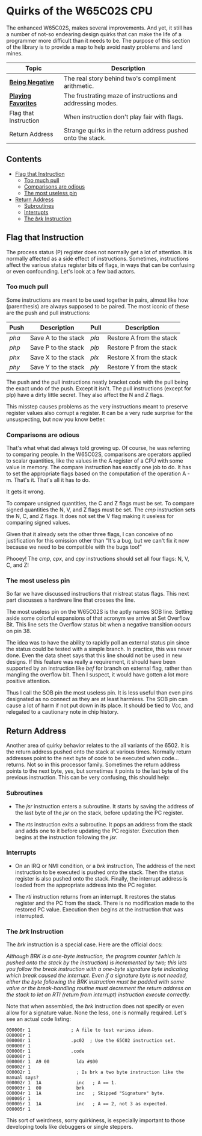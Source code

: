 # Quirks of the W65C02S CPU

The enhanced W65C02S, makes several improvements. And yet, it still has a
number of not-so endearing design quirks that can make the life of a
programmer more difficult than it needs to be. The purpose of this section of
the library is to provide a map to help avoid nasty problems and land mines.

Topic                 | Description
----------------------|-------------------
[**Being Negative**](./negative.md) | The real story behind two's compliment arithmetic.
[**Playing Favorites**](./favorites.md) | The frustrating maze of instructions and addressing modes.
Flag that Instruction | When instruction don't play fair with flags.
Return Address        | Strange quirks in the return address pushed onto the stack.

## Contents

* [Flag that Instruction](#flag-that-instruction)
   * [Too much pull](#too-much-pull)
   * [Comparisons are odious](#comparisons-are-odious)
   * [The most useless pin](#the-most-useless-pin)
* [Return Address](#return-address)
   * [Subroutines](#subroutines)
   * [Interrupts](#interrupts)
   * [The _brk_ Instruction](#the-brk-instruction)

## Flag that Instruction

The process status (P) register does not normally get a lot of attention. It
is normally affected as a side effect of instructions. Sometimes, instructions
affect the various status register bits of flags, in ways that can be
confusing or even confounding. Let's look at a few bad actors.

### Too much pull

Some instructions are meant to be used together in pairs, almost like how
(parenthesis) are always supposed to be paired. The most iconic of these
are the push and pull instructions:

 Push | Description         | Pull  | Description
------|---------------------|-------|---------------------------
_pha_ | Save A to the stack | _pla_ | Restore A from the stack
_php_ | Save P to the stack | _plp_ | Restore P from the stack
_phx_ | Save X to the stack | _plx_ | Restore X from the stack
_phy_ | Save Y to the stack | _ply_ | Restore Y from the stack

The push and the pull instructions neatly bracket code with the pull being
the exact undo of the push. Except it isn't. The pull instructions (except for
plp) have a dirty little secret. They also affect the N and Z flags.

This misstep causes problems as the very instructions meant to preserve
register values also corrupt a register. It can be a very rude surprise for
the unsuspecting, but now you know better.

### Comparisons are odious

That's what what dad always told growing up. Of course, he was referring to
comparing people. In the W65C02S, comparisons are operators applied to scalar
quantities, like the values in the
A register of a CPU with some value in memory. The compare instruction has
exactly one job to do. It has to set the appropriate flags based on the
computation of the operation A - m. That's it. That's all it has to do.

It gets it wrong.

To compare unsigned quantities, the C and Z flags must be set. To compare
signed quantities the N, V, and Z flags must be set. The _cmp_ instruction
sets the N, C, and Z flags. It does not set the V flag making it useless
for comparing signed values.

Given that it already sets the other three flags, I can conceive of no
justification for this omission other than "It's a bug, but we can't fix it
now because we need to be compatible with the bugs too!"

Phooey! The _cmp_, _cpx_, and _cpy_ instructions should set all four flags:
N, V, C, and Z!

### The most useless pin

So far we have discussed instructions that mistreat status flags. This next
part discusses a hardware line that crosses the line.

The most useless pin on the W65C02S is the aptly names SOB line. Setting aside
some colorful expansions of that acronym we arrive at Set Overflow Bit. This
line sets the Overflow status bit when a negative transition occurs on pin 38.

The idea was to have the ability to rapidly poll an external status pin since
the status could be tested with a simple branch. In practice, this was never
done. Even the data sheet says that this line should not be used in new
designs. If this feature was really a requirement, it should have been
supported by an instruction like _bef_ for branch on external flag, rather
than mangling the overflow bit. Then I suspect, it would have gotten a lot
more positive attention.

Thus I call the SOB pin the most useless pin. It is less useful than even pins
designated as no connect as they are at least harmless. The SOB pin can cause
a lot of harm if not put down in its place. It should be tied to Vcc, and
relegated to a cautionary note in chip history.

## Return Address

Another area of quirky behavior relates to the all variants of the 6502. It is
the return address pushed onto the stack at various times. Normally return
addresses point to the next byte of code to be executed when code... returns.
Not so in this processor family. Sometimes the return address points to the
next byte, yes, but sometimes it points to the last byte of the previous
instruction. This can be very confusing, this should help:

### Subroutines

* The _jsr_ instruction enters a subroutine. It starts by saving the address
of the last byte of the _jsr_ on the stack, before updating the PC register.

* The _rts_ instruction exits a subroutine. It pops an address from the stack
and adds one to it before updating the PC register. Execution then begins at
the instruction following the _jsr_.

### Interrupts

* On an IRQ or NMI condition, or a _brk_ instruction, The address of the next
instruction to be executed is pushed onto the stack. Then the status register
is also pushed onto the stack. Finally, the interrupt address is loaded from
the appropriate address into the PC register.

* The _rti_ instruction returns from an interrupt. It restores the status
register and the PC from the stack. There is no modification made to the
restored PC value. Execution then begins at the instruction that was
interrupted.

### The _brk_ Instruction

The _brk_ instruction is a special case. Here are the official docs:

_Although BRK is a one-byte instruction, the program counter (which is pushed
onto the stack by the instruction) is incremented by two; this lets you follow
the break instruction with a one-byte signature byte indicating which break
caused the interrupt. Even if a signature byte is not needed, either the byte
following the BRK instruction must be padded with some value or the
break-handling routine must decrement the return address on the stack to let
an RTI (return from interrupt) instruction execute correctly._

Note that when assembled, the _brk_ instruction does not specify or even
allow for a signature value. None the less, one is normally required. Let's
see an actual code listing:

    000000r 1               ; A file to test various ideas.
    000000r 1
    000000r 1               .pc02  ; Use the 65C02 instruction set.
    000000r 1
    000000r 1               .code
    000000r 1
    000000r 1  A9 00          lda #$00
    000002r 1
    000002r 1                 ; Is brk a two byte instruction like the manual says?
    000002r 1  1A             inc   ; A == 1.
    000003r 1  00             brk
    000004r 1  1A             inc   ; Skipped "Signature" byte.
    000005r 1
    000005r 1  1A             inc   ; A == 2, not 3 as expected.
    000005r 1

This sort of weirdness, sorry quirkiness, is especially important to those
developing tools like debuggers or single steppers.
